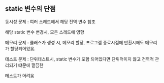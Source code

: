 ## static 변수의 단점

동시성 문제 : 여러 스레드에서 해당 전역 변수 참조

해당 static 변수 변경시, 모든 스레드에 영향

메모리 문제 : 클래스가 생성 시, 메모리 할당, 프로그램 종료시점에 반환시에도 메모리가 할당되어있음.

테스트 문제 : 단위테스트시, static 변수가 포함 되어있다면 단위적이지 않고 전역적 관리되기 떄문에 깔끔한

테스트가 어려움
